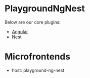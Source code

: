 # PlaygroundNgNest

Below are our core plugins:

- [Angular](https://angular.io)
- [Nest](https://nestjs.com)

# Microfrontends

- host: playground-ng-nest

